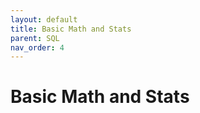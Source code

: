 ```yaml
---
layout: default
title: Basic Math and Stats
parent: SQL
nav_order: 4
---
```


# Basic Math and Stats